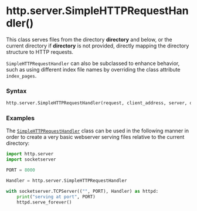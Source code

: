 # http.server.SimpleHTTPRequestHandler()

This class serves files from the directory **directory** and below, or the current directory if **directory** is not provided, directly mapping the directory structure to HTTP requests.

`SimpleHTTPRequestHandler` can also be subclassed to enhance behavior, such as using different index file names by overriding the class attribute `index_pages`.

### Syntax

```python
http.server.SimpleHTTPRequestHandler(request, client_address, server, directory=None)
```

### Examples

The [`SimpleHTTPRequestHandler`](/modules/http/server/SimpleHTTPRequestHandler.md) class can be used in the following manner in order to create a very basic webserver serving files relative to the current directory:

```python
import http.server
import socketserver

PORT = 8000

Handler = http.server.SimpleHTTPRequestHandler

with socketserver.TCPServer(("", PORT), Handler) as httpd:
    print("serving at port", PORT)
    httpd.serve_forever()
```